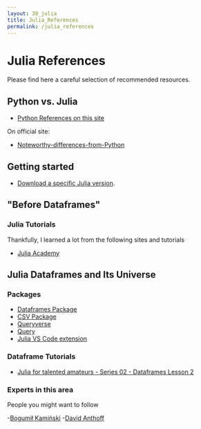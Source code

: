 ```yaml
---
layout: 30_julia
title: Julia_References
permalink: /julia_references
---
```


# Julia References

Please find here a careful selection of recommended resources.

## Python vs. Julia

- [Python References on this site](python_references)

On official site:
- [Noteworthy-differences-from-Python](https://docs.julialang.org/en/v1/manual/noteworthy-differences/#Noteworthy-differences-from-Python)


## Getting started

- [Download a specific Julia version](https://ferrolho.github.io/blog/2019-01-26/how-to-install-julia-on-ubuntu). 


## "Before Dataframes"

### Julia Tutorials

Thankfully, I learned a lot from the following sites and tutorials

- [Julia Academy](https://juliaacademy.com/)


## Julia Dataframes and Its Universe

### Packages

- [Dataframes Package](https://dataframes.juliadata.org/stable/)
- [CSV Package](https://csv.juliadata.org/stable/)
- [Queryverse](https://www.queryverse.org/)
- [Query](https://github.com/queryverse/Query.jl)
- [Julia VS Code extension](https://github.com/julia-vscode/julia-vscode)


### Dataframe Tutorials

- [Julia for talented amateurs - Series 02 - Dataframes Lesson 2](https://www.youtube.com/watch?v=TGFNEwVB9DU&list=PLhQ2JMBcfAsjZTA8_jGhz3BVqYgOeyyeu&index=7)

### Experts in this area

People you might want to follow

-[Bogumił Kamiński](http://bogumilkaminski.pl/about/)
-[David Anthoff](https://www.david-anthoff.com/)
